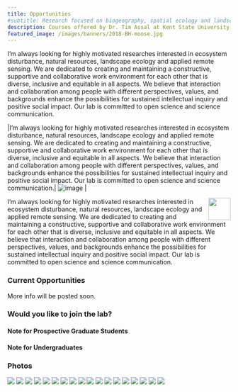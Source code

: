 ```yaml
---
title: Opportunities
#subtitle: Research focused on biogeography, spatial ecology and landscape change at Kent State University
description: Courses offered by Dr. Tim Assal at Kent State University; R, Environmental Data Analysis, Remote Sensing, Natural Disasters and Society
featured_image: /images/banners/2018-BH-moose.jpg
---
```


I’m always looking for highly motivated researches interested in ecosystem disturbance, natural resources, landscape ecology and applied remote sensing. We are dedicated to creating and maintaining a constructive, supportive and collaborative work environment for each other that is diverse, inclusive and equitable in all aspects. We believe that interaction and collaboration among people with different perspectives, values, and backgrounds enhance the possibilities for sustained intellectual inquiry and positive social impact. Our lab is committed to open science and science communication.

|I’m always looking for highly motivated researches interested in ecosystem disturbance, natural resources, landscape ecology and applied remote sensing. We are dedicated to creating and maintaining a constructive, supportive and collaborative work environment for each other that is diverse, inclusive and equitable in all aspects. We believe that interaction and collaboration among people with different perspectives, values, and backgrounds enhance the possibilities for sustained intellectual inquiry and positive social impact. Our lab is committed to open science and science communication.| ![image](/images/gallery/lab-sign.jpg) | 

<img style="float: right; width:50px;" src="/images/gallery/lab-sign.jpg">

I’m always looking for highly motivated researches interested in ecosystem disturbance, natural resources, landscape ecology and applied remote sensing. We are dedicated to creating and maintaining a constructive, supportive and collaborative work environment for each other that is diverse, inclusive and equitable in all aspects. We believe that interaction and collaboration among people with different perspectives, values, and backgrounds enhance the possibilities for sustained intellectual inquiry and positive social impact. Our lab is committed to open science and science communication.  

### Current Opportunities

More info will be posted soon. 

### Would you like to join the lab?

#### Note for Prospective Graduate Students 

#### Note for Undergraduates 

### Photos
<div class="gallery" data-columns="3">
    <img src="/images/gallery/lab-sign.jpg">
    <img src="/images/gallery/classOf2020.jpg">
    <img src="/images/gallery/2012-LM-1.jpg">
    <img src="/images/gallery/tnp20.jpg">
    <img src="/images/gallery/2014-LM-070.jpg">
    <img src="/images/gallery/tnp1.jpg">
    <img src="/images/gallery/2014-LM-037.jpg">
    <img src="/images/gallery/2011-SM-1.jpg">
    <img src="/images/gallery/2013-PM-1.jpg">
    <img src="/images/gallery/2012-LM-2.jpg">
    <img src="/images/gallery/2013-CSM-1.jpg">
    <img src="/images/gallery/LM_4b.jpg">
    <img src="/images/gallery/2013-DP-1.jpg">
    <img src="/images/gallery/tnp39.jpg">
    <img src="/images/gallery/2013-LM-1.jpg">
    <img src="/images/gallery/2013-PM-2.jpg">
    <img src="/images/gallery/tnp6.jpg">
    <img src="/images/gallery/2014-LM-069.jpg">
</div>
 
